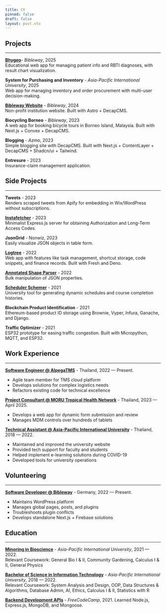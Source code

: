 ```yaml
---
title: CV
pinned: false
draft: false
layout: post.vto
---
```

## Projects
---
[**Bhygeo**](https://bhygeo.bibleway.de/)- *Bibleway*,  2025 \
Educational web app for managing patient info and RBTI diagnoses, with result chart visualization.

**System for Purchasing and Inventory** - *Asia-Pacific International University*, 2025\
Web app for managing inventory and order procurement with multi-user decision-making.

**[Bibleway Website](https://www.bibleway.de/en)** - *Bibleway*, 2024\
Non-profit institution website. Built with Astro + DecapCMS.

**Biocycling Borneo** - *Bibleway*, 2023\
A web app for booking bicycle tours in Borneo Island, Malaysia. Built with Next.js + Convex + DecapCMS.

**Blogging** - *Azmo*, 2023\
Simple blogging site with DecapCMS. Built with Next.js + ContentLayer + DecapCMS + Shadcn/ui + Tailwind.

**Entresure** - 2023\
Insurance-claim management application.
  
  
## Side Projects
---

**Tweets** - 2023\
Renders scraped tweets from Apify for embedding in Wix/WordPress without subscriptions.

**[Instafetcher](https://github.com/nonwiz/instafetcher)** - 2023\
Minimalist Express.js server for obtaining Authorization and Long-Term Access Codes.

**JsonGrid** - Nonwiz, 2023\
Easily visualize JSON objects in table form.

**[Logtree](https://github.com/nonwiz/logtree)** - 2022\
Web app with features like task management, shortcut storage, code snippets, and finance records. Built with Fresh and Deno.

**[Annotated Shape Parser](https://alp.nonwiz.dev/)** - 2022\
Bulk manipulation of JSON properties.

**[Scheduler Schemer](https://github.com/nonwiz/scheduleschemer)** - 2021\
University tool for generating dynamic schedules and course completion histories.

**Blockchain Product Identification** - 2021\
Ethereum-based product ID storage using Brownie, Vyper, Infura, Ganache, and Django.

**Traffic Optimizer** - 2021\
ESP32 prototype for easing traffic congestion. Built with Micropython, MQTT, and ESP32.


## Work Experience
---

**[Software Engineer @ AlpegaTMS](https://www.alpegagroup.com/en/)** - Thailand, 2022 — Present. 

- Agile team member for TMS cloud platform
- Develops solutions for complex logistics needs
- Refactors existing code for technical excellence

**[Project Consultant @ MORU Tropical Health Network](https://www.tropmedres.ac)** - Thailand, 2023 — April 2025. 

- Develops a web app for dynamic form submission and review
- Manages MDM controls over hundreds of tablets

**[Technical Assistant @ Asia-Pacific International University](http://www.apiu.edu)** - Thailand, 2018 — 2022. 

- Maintained and improved the university website
- Provided tech support for faculty and students
- Helped implement e-learning solutions during COVID-19
- Developed tools for university operations


## Volunteering
---

**[Software Developer @ Bibleway](https://bibleway.de/)** - Germany, 2022 — Present. 
- Maintains WordPress platform
- Manages global pages, posts, and plugins
- Troubleshoots plugin conflicts
- Develops standalone Next.js + Firebase solutions


## Education
---

**[Minoring in Bioscience](https://apiu.edu)** - *Asia-Pacific International University*, 2021 — 2022.  
Relevant Coursework: General Bio I & II, Community Gardening, Calculus I & II, General Physics

**[Bachelor of Science in Information Technology](https://apiu.edu)** - *Asia-Pacific International University*, 2018 — 2022.  
Relevant Coursework: System Analysis and Design, OOP, Data Structures & Algorithms, Database Admin, AI, Ethics, Calculus I & II, Statistics with R

**[Backend Development APIs](https://www.freecodecamp.org/certification/nonwiz/back-end-development-and-apis)** - *FreeCodeCamp*, 2021.
Learned Node.js, Express.js, MongoDB, and Mongoose.
